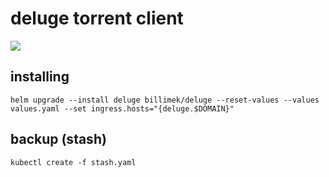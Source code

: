 # deluge torrent client

![](https://i.imgur.com/HE3Ab40.png)

## installing

```shell
helm upgrade --install deluge billimek/deluge --reset-values --values values.yaml --set ingress.hosts="{deluge.$DOMAIN}"
```

## backup (stash)

```shell
kubectl create -f stash.yaml
```
